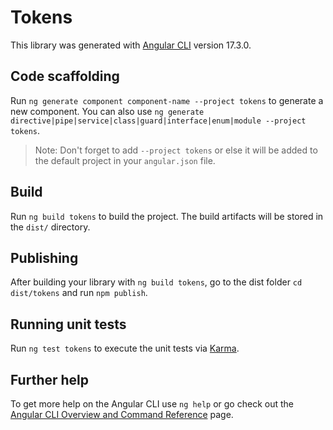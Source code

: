 # Tokens

This library was generated with [Angular CLI](https://github.com/angular/angular-cli) version 17.3.0.

## Code scaffolding

Run `ng generate component component-name --project tokens` to generate a new component. You can also use `ng generate directive|pipe|service|class|guard|interface|enum|module --project tokens`.
> Note: Don't forget to add `--project tokens` or else it will be added to the default project in your `angular.json` file. 

## Build

Run `ng build tokens` to build the project. The build artifacts will be stored in the `dist/` directory.

## Publishing

After building your library with `ng build tokens`, go to the dist folder `cd dist/tokens` and run `npm publish`.

## Running unit tests

Run `ng test tokens` to execute the unit tests via [Karma](https://karma-runner.github.io).

## Further help

To get more help on the Angular CLI use `ng help` or go check out the [Angular CLI Overview and Command Reference](https://angular.io/cli) page.

